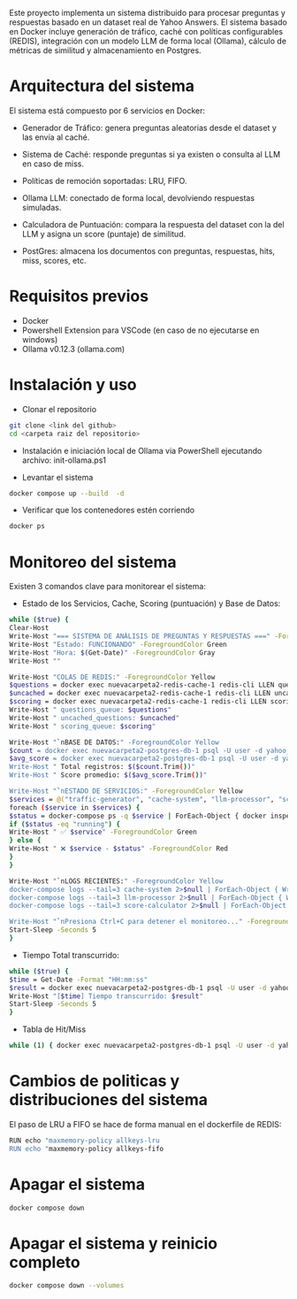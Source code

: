 Este proyecto implementa un sistema distribuido para procesar preguntas y respuestas basado en un dataset real de Yahoo Answers.
El sistema basado en Docker incluye generación de tráfico, caché con políticas configurables (REDIS), integración con un modelo LLM de forma local (Ollama), cálculo de métricas de similitud y almacenamiento en Postgres.



# Arquitectura del sistema

El sistema está compuesto por 6 servicios en Docker:

- Generador de Tráfico: genera preguntas aleatorias desde el dataset y las envía al caché.

- Sistema de Caché: responde preguntas si ya existen  o consulta al LLM en caso de miss.

- Políticas de remoción soportadas: LRU, FIFO.

- Ollama LLM: conectado de forma local, devolviendo respuestas simuladas.

- Calculadora de Puntuación: compara la respuesta del dataset con la del LLM y asigna un score (puntaje) de similitud.

- PostGres: almacena los documentos con preguntas, respuestas, hits, miss, scores, etc.


# Requisitos previos

- Docker
- Powershell Extension para VSCode (en caso de no ejecutarse en windows)
- Ollama v0.12.3 (ollama.com)

# Instalación y uso
- Clonar el repositorio
```bash
git clone <link del github>
cd <carpeta raiz del repositorio>
```
- Instalación e iniciación local de Ollama via PowerShell ejecutando archivo: init-ollama.ps1

- Levantar el sistema
```bash
docker compose up --build  -d
```
- Verificar que los contenedores estén corriendo
```bash
docker ps
```


# Monitoreo del sistema

Existen 3 comandos clave para monitorear el sistema:

- Estado de los Servicios, Cache, Scoring (puntuación) y Base de Datos:
```bash
while ($true) {
Clear-Host
Write-Host "=== SISTEMA DE ANÁLISIS DE PREGUNTAS Y RESPUESTAS ===" -ForegroundColor Green
Write-Host "Estado: FUNCIONANDO" -ForegroundColor Green
Write-Host "Hora: $(Get-Date)" -ForegroundColor Gray
Write-Host ""

Write-Host "COLAS DE REDIS:" -ForegroundColor Yellow
$questions = docker exec nuevacarpeta2-redis-cache-1 redis-cli LLEN questions_queue
$uncached = docker exec nuevacarpeta2-redis-cache-1 redis-cli LLEN uncached_questions
$scoring = docker exec nuevacarpeta2-redis-cache-1 redis-cli LLEN scoring_queue
Write-Host " questions_queue: $questions"
Write-Host " uncached_questions: $uncached"
Write-Host " scoring_queue: $scoring"

Write-Host "`nBASE DE DATOS:" -ForegroundColor Yellow
$count = docker exec nuevacarpeta2-postgres-db-1 psql -U user -d yahoo_analysis -t -c "SELECT COUNT(*) FROM responses;"
$avg_score = docker exec nuevacarpeta2-postgres-db-1 psql -U user -d yahoo_analysis -t -c "SELECT ROUND(AVG(cosine_score)::numeric, 3) FROM responses WHERE cosine_score > 0;"
Write-Host " Total registros: $($count.Trim())"
Write-Host " Score promedio: $($avg_score.Trim())"

Write-Host "`nESTADO DE SERVICIOS:" -ForegroundColor Yellow
$services = @("traffic-generator", "cache-system", "llm-processor", "score-calculator")
foreach ($service in $services) {
$status = docker-compose ps -q $service | ForEach-Object { docker inspect $_ --format='{{.State.Status}}' }
if ($status -eq "running") {
Write-Host " ✅ $service" -ForegroundColor Green
} else {
Write-Host " ❌ $service - $status" -ForegroundColor Red
}
}

Write-Host "`nLOGS RECIENTES:" -ForegroundColor Yellow
docker-compose logs --tail=3 cache-system 2>$null | ForEach-Object { Write-Host " CACHE: $_" -ForegroundColor Cyan }
docker-compose logs --tail=3 llm-processor 2>$null | ForEach-Object { Write-Host " LLM: $_" -ForegroundColor Magenta }
docker-compose logs --tail=3 score-calculator 2>$null | ForEach-Object { Write-Host " SCORE: $_" -ForegroundColor Blue }

Write-Host "`nPresiona Ctrl+C para detener el monitoreo..." -ForegroundColor Gray
Start-Sleep -Seconds 5
}
```
- Tiempo Total transcurrido:
```bash
while ($true) {
$time = Get-Date -Format "HH:mm:ss"
$result = docker exec nuevacarpeta2-postgres-db-1 psql -U user -d yahoo_analysis -t -c "SELECT NOW() - MIN(created_at) AS tiempo_transcurrido FROM responses;" 2>$null
Write-Host "[$time] Tiempo transcurrido: $result"
Start-Sleep -Seconds 5
}

```
- Tabla de Hit/Miss
```bash
while (1) { docker exec nuevacarpeta2-postgres-db-1 psql -U user -d yahoo_analysis -c "SELECT COUNT(CASE WHEN access_count>1 THEN 1 END) as hits, COUNT(*)-COUNT(CASE WHEN access_count>1 THEN 1 END) as misses, ROUND(COUNT(CASE WHEN access_count>1 THEN 1 END)*100.0/COUNT(*),2) as hit_rate FROM responses;" 2>$null; Start-Sleep 5; Clear-Host }
```

# Cambios de politicas y distribuciones del sistema

El paso de LRU a FIFO se hace de forma manual en el dockerfile de REDIS:

```bash
RUN echo "maxmemory-policy allkeys-lru
RUN echo "maxmemory-policy allkeys-fifo
```

# Apagar el sistema
```bash
docker compose down
```
# Apagar el sistema y reinicio completo
```bash
docker compose down --volumes
```


